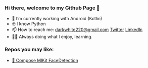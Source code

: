 ### Hi there, welcome to my Github Page 👋

- 🔭 I’m currently working with Android (Kotlin)
- 🤓 I know Python
- 📫 How to reach me: 
  darkwhite220@gmail.com 
  [Twitter](https://twitter.com/darkwhite220)
  [LinkedIn](https://www.linkedin.com/in/dark-white-42775218a/)
- 👨‍💻 Always doing what I enjoy, learning. 

### Repos you may like:
- [🤖 Compose MlKit FaceDetection](https://github.com/darkwhite220/ComposeFaceDetection)
